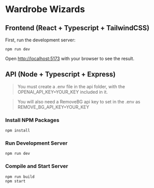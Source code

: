 # Wardrobe Wizards
## Frontend (React + Typescript + TailwindCSS)

First, run the development server:
```curl
npm run dev
```
Open [http://localhost:5173](http://localhost:5173/) with your browser to see the result.


## API (Node + Typescript + Express)
> You must create a .env file in the api folder, with the OPENAI_API_KEY=YOUR_KEY included in it.

> You will also need a RemoveBG api key to set in the .env as REMOVE_BG_API_KEY=YOUR_KEY

### Install NPM Packages
```curl
npm install
```

### Run Development Server
```curl
npm run dev
```

### Compile and Start Server
```curl
npm run build
npm start
```
